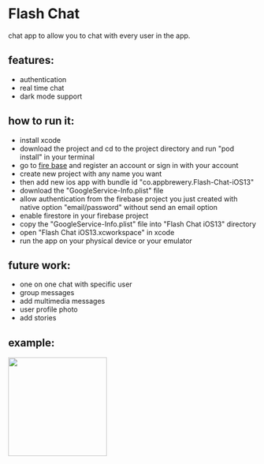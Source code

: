 # Flash Chat
chat app to allow you to chat with every user in the app.

## features:
* authentication
* real time chat
* dark mode support


## how to run it:
* install xcode
* download the project and cd to the project directory and run "pod install" in your terminal
* go to [fire base](firbase.com) and register an account or sign in with your account
* create new project with any name you want 
* then add new ios app with bundle id "co.appbrewery.Flash-Chat-iOS13"
* download the "GoogleService-Info.plist" file
* allow authentication from the firebase project you just created with native option "email/password" without send an email option
* enable firestore in your firebase project
* copy the "GoogleService-Info.plist" file into "Flash Chat iOS13" directory
* open "Flash Chat iOS13.xcworkspace" in xcode
* run the app on your physical device or your emulator

## future work:
* one on one chat with specific user
* group messages
* add multimedia messages
* user profile photo
* add stories

## example:
<img width=200 src="https://user-images.githubusercontent.com/55524560/225640186-b4e182fd-775a-46bb-a3b8-14bec3b09b7f.png">
